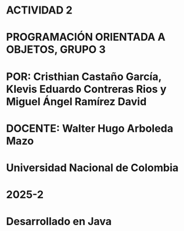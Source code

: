 # ACTIVIDAD 2
# PROGRAMACIÓN ORIENTADA A OBJETOS, GRUPO 3
# POR: Cristhian Castaño García, Klevis Eduardo Contreras Rios y Miguel Ángel Ramírez David
# DOCENTE: Walter Hugo Arboleda Mazo
# Universidad Nacional de Colombia
# 2025-2
# Desarrollado en Java
